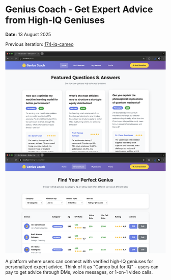 # Genius Coach - Get Expert Advice from High-IQ Geniuses

**Date:** 13 August 2025

Previous iteration: [174-iq-cameo](../174-iq-cameo)

![preview.png](preview.png)
![preview-2.png](preview-2.png)

A platform where users can connect with verified high-IQ geniuses for personalized expert advice. Think of it as "Cameo but for IQ" - users can pay to get advice through DMs, voice messages, or 1-on-1 video calls.

